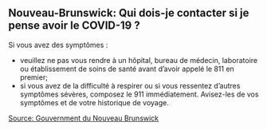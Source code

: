 ## Nouveau-Brunswick: Qui dois-je contacter si je pense avoir le COVID-19 ?

Si vous avez des symptômes :

- veuillez ne pas vous rendre à un hôpital, bureau de médecin, laboratoire ou établissement de soins de santé avant d’avoir appelé le 811 en premier;
- si vous avez de la difficulté à respirer ou si vous ressentez d’autres symptômes sévères, composez le 911 immédiatement. Avisez-les de vos symptômes et de votre historique de voyage.

[Source: Gouvernment du Nouveau Brunswick](https://www2.gnb.ca/content/gnb/fr/ministeres/bmhc/maladies_transmissibles/content/maladies_respiratoires/coronavirus.html)
